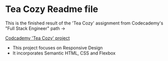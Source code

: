 # Tea Cozy Readme file

This is the finished result of the 'Tea Cozy' assignment from Codecademy's "Full Stack Engineer" path ->

[Codcademy 'Tea Cozy' project](https://www.codecademy.com/paths/full-stack-engineer-career-path/tracks/fscp-making-a-website-responsive/modules/fecp-layout-with-flexbox/projects/tea-cozy)

* This project focuses on Responsive Design 
* It incorporates Semantic HTML, CSS and Flexbox